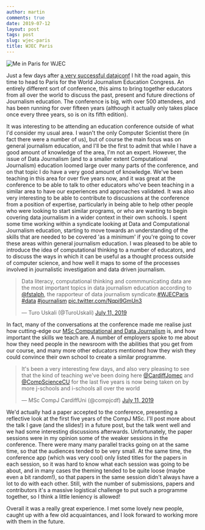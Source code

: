 ```yaml
---
author: martin
comments: true
date: 2019-07-12
layout: post
tags: post
slug: wjec-paris
title: WJEC Paris
---
```


![Me in Paris for WJEC](/img/2019-07-12-wjec-paris/martin-wjec.jpg)

Just a few days after [a very successful datajconf](https://martinjc.com/2019/07/05/datajconf-iii/) I hit the road again, this time to head to Paris for the World Journalism Education Congress. An entirely different sort of conference, this aims to bring together educators from all over the world to discuss the past, present and future directions of Journalism education. The conference is big, with over 500 attendees, and has been running for over fifteen years (although it actually only takes place once every three years, so is on its fifth edition).

It was interesting to be attending an education conference outside of what I'd consider my usual area. I wasn't the only Computer Scientist there (in fact there were a number of us), but of course the main focus was on general journalism education, and I'll be the first to admit that while I have a good amount of knowledge of the area, I'm not an expert. However, the issue of Data Journalism (and to a smaller extent Computational Journalism) education loomed large over many parts of the conference, and on that topic I do have a very good amount of knowledge. We've been teaching in this area for over five years now, and it was great at the conference to be able to talk to other educators who've been teaching in a similar area to have our experiences and approaches validated. It was also very interesting to be able to contribute to discussions at the conference from a position of expertise, particularly in being able to help other people who were looking to start similar programs, or who are wanting to begin covering data journalism in a wider context in their own schools. I spent some time working within a syndicate looking at Data and Computational Journalism education, starting to move towards an understanding of the skills that are needed to be covered 'as a minimum' if you're going to cover these areas within general journalism education. I was pleased to be able to introduce the idea of computational thinking to a number of educators, and to discuss the ways in which it can be useful as a thought process outside of computer science, and how well it maps to some of the processes involved in journalistic investigation and data driven journalism.


<blockquote class="twitter-tweet" data-lang="en"><p lang="en" dir="ltr">Data literacy, computational thinking and commmunicating data are the most important topics in data journalism education according to <a href="https://twitter.com/fstalph?ref_src=twsrc%5Etfw">@fstalph</a>, the rapporteur of data journalism syndicate.<a href="https://twitter.com/hashtag/WJECParis?src=hash&amp;ref_src=twsrc%5Etfw">#WJECParis</a> <a href="https://twitter.com/hashtag/data?src=hash&amp;ref_src=twsrc%5Etfw">#data</a> <a href="https://twitter.com/hashtag/journalism?src=hash&amp;ref_src=twsrc%5Etfw">#journalism</a> <a href="https://t.co/Nqpi9GmUn3">pic.twitter.com/Nqpi9GmUn3</a></p>&mdash; Turo Uskali (@TuroUskali) <a href="https://twitter.com/TuroUskali/status/1149250430733602816?ref_src=twsrc%5Etfw">July 11, 2019</a></blockquote>


In fact, many of the conversations at the conference made me realise just how cutting-edge our [MSc Computational and Data Journalism](https://www.cardiff.ac.uk/study/postgraduate/taught/courses/course/computational-and-data-journalism-msc) is, and how important the skills we teach are. A number of employers spoke to me about how they need people in the newsroom with the abilities that you get from our course, and many more other educators mentioned how they wish they could convince their own school to create a similar programme.

<blockquote class="twitter-tweet" data-lang="en"><p lang="en" dir="ltr">It&#39;s been a very interesting few days, and also very pleasing to see that the kind of teaching we&#39;ve been doing here <a href="https://twitter.com/CardiffJomec?ref_src=twsrc%5Etfw">@CardiffJomec</a> and <a href="https://twitter.com/CompScienceCU?ref_src=twsrc%5Etfw">@CompScienceCU</a> for the last five years is now being taken on by more j-schools and i-schools all over the world</p>&mdash; MSc CompJ CardiffUni (@compjcdf) <a href="https://twitter.com/compjcdf/status/1149273767031529472?ref_src=twsrc%5Etfw">July 11, 2019</a></blockquote>


We'd actually had a paper accepted to the conference, presenting a reflective look at the first five years of the CompJ MSc. I'll post more about the talk I gave (and the slides!) in a future post, but the talk went well and we had some interesting discussions afterwards. Unfortunately, the paper sessions were in my opinion some of the weaker sessions in the conference. There were many many parallel tracks going on at the same time, so that the audiences tended to be very small. At the same time, the conference app (which was very cool) only listed titles for the papers in each session, so it was hard to know what each session was going to be about, and in many cases the theming tended to be quite loose (maybe even a bit random!), so that papers in the same session didn't always have a lot to do with each other. Still, with the number of submissions, papers and contributors it's a massive logistical challenge to put such a programme together, so I think a little leniency is allowed!

Overall it was a really great experience. I met some lovely new people, caught up with a few old acquaintances, and I look forward to working more with them in the future.

